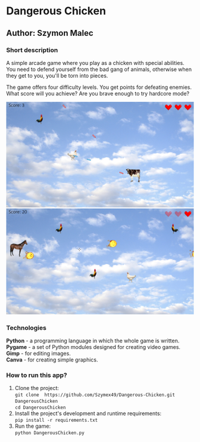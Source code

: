 # Dangerous Chicken
## Author: Szymon Malec

### Short description
A simple arcade game where you play as a chicken with special abilities. You need to defend yourself from the bad gang of animals, otherwise when they get to you, you'll be torn into pieces.

The game offers four difficulty levels. You get points for defeating enemies. What score will you achieve? Are you brave enough to try hardcore mode?

![Screenshot](/files/screenshot1.png)
![Screenshot](/files/screenshot2.png)

### Technologies
**Python** - a programming language in which the whole game is written. <br>
**Pygame** - a set of Python modules designed for creating video games. <br>
**Gimp** - for editing images. <br>
**Canva** - for creating simple graphics.

### How to run this app?
1. Clone the project: <br>
`git clone  https://github.com/Szymex49/Dangerous-Chicken.git DangerousChicken` <br>
`cd DangerousChicken`
2. Install the project's development and runtime requirements: <br>
`pip install -r requirements.txt`
3. Run the game: <br>
`python DangerousChicken.py`